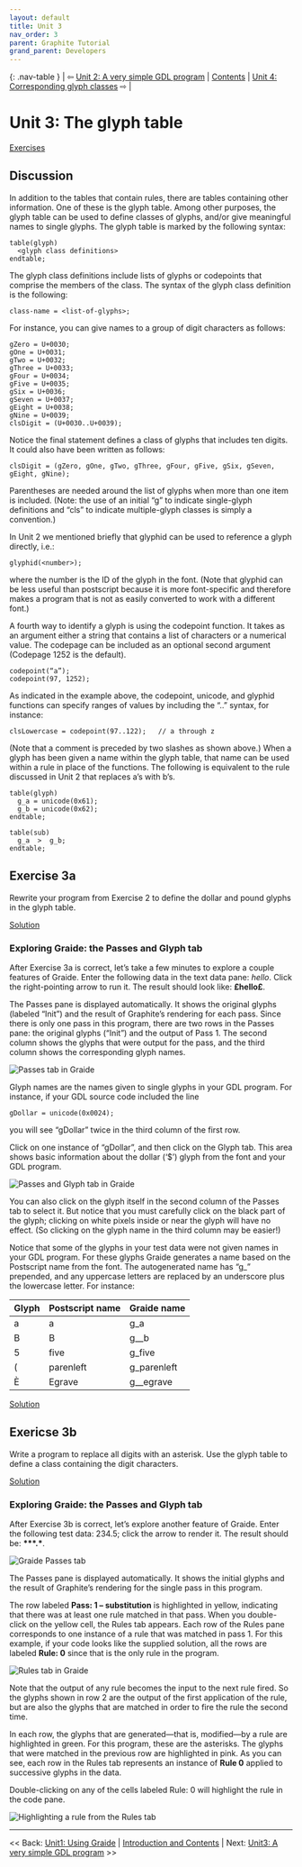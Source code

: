 ```yaml
---
layout: default
title: Unit 3
nav_order: 3
parent: Graphite Tutorial
grand_parent: Developers
---
```


{: .nav-table }
| &#x21E6; [Unit 2: A very simple GDL program](graide_tutorial2) | [Contents](../graide_tutorial#contents) | [Unit 4: Corresponding glyph classes](graide_tutorial4) &#x21E8; |

# Unit 3: The glyph table

[Exercises](graide_tutorial3#exercise-3a)

## Discussion

In addition to the tables that contain rules, there are tables containing other information. One of these is the glyph table. Among other purposes, the glyph table can be used to define classes of glyphs, and/or give meaningful names to single glyphs. The glyph table is marked by the following syntax:

```
table(glyph)
  <glyph class definitions>
endtable;
```

The glyph class definitions include lists of glyphs or codepoints that comprise the members of the class. The syntax of the glyph class definition is the following:

```
class-name = <list-of-glyphs>;
```

For instance, you can give names to a group of digit characters as follows:

```
gZero = U+0030;
gOne = U+0031;
gTwo = U+0032;
gThree = U+0033;
gFour = U+0034;
gFive = U+0035;
gSix = U+0036;
gSeven = U+0037;
gEight = U+0038;
gNine = U+0039;
clsDigit = (U+0030..U+0039);
```

Notice the final statement defines a class of glyphs that includes ten digits. It could also have been written as follows:

```
clsDigit = (gZero, gOne, gTwo, gThree, gFour, gFive, gSix, gSeven, gEight, gNine);
```

Parentheses are needed around the list of glyphs when more than one item is included. (Note: the use of an initial “g” to indicate single-glyph definitions and “cls” to indicate multiple-glyph classes is simply a convention.)

In Unit 2 we mentioned briefly that glyphid can be used to reference a glyph directly, i.e.:

```
glyphid(<number>);
```

where the number is the ID of the glyph in the font. (Note that glyphid can be less useful than postscript because it is more font-specific and therefore makes a program that is not as easily converted to work with a different font.)

A fourth way to identify a glyph is using the codepoint function. It takes as an argument either a string that contains a list of characters or a numerical value. The codepage can be included as an optional second argument (Codepage 1252 is the default).

```
codepoint(“a”);
codepoint(97, 1252);
```

As indicated in the example above, the codepoint, unicode, and glyphid functions can specify ranges of values by including the “..” syntax, for instance:

```
clsLowercase = codepoint(97..122);   // a through z
```

(Note that a comment is preceded by two slashes as shown above.) When a glyph has been given a name within the glyph table, that name can be used within a rule in place of the functions. The following is equivalent to the rule discussed in Unit 2 that replaces a’s with b’s.

```
table(glyph)
  g_a = unicode(0x61);
  g_b = unicode(0x62);
endtable;

table(sub)
  g_a  >  g_b;
endtable;
```

## Exercise 3a

Rewrite your program from Exercise 2 to define the dollar and pound glyphs in the glyph table.

[Solution](graphite_tut_solutions#exercise-3a)

### Exploring Graide: the Passes and Glyph tab

After Exercise 3a is correct, let’s take a few minutes to explore a couple features of Graide. Enter the following data in the text data pane: $hello$. Click the right-pointing arrow to run it. The result should look like: **£hello£**.

The Passes pane is displayed automatically. It shows the original glyphs (labeled “Init”) and the result of Graphite’s rendering for each pass. Since there is only one pass in this program, there are two rows in the Passes pane: the original glyphs (“Init”) and the output of Pass 1. The second column shows the glyphs that were output for the pass, and the third column shows the corresponding glyph names.

![Passes tab in Graide](../assets/images/graide3_1_passesTestsTabs.png)

Glyph names are the names given to single glyphs in your GDL program. For instance, if your GDL source code included the line

```
gDollar = unicode(0x0024);
```

you will see “gDollar” twice in the third column of the first row.

Click on one instance of “gDollar”, and then click on the Glyph tab. This area shows basic information about the dollar (‘$’) glyph from the font and your GDL program.

![Passes and Glyph tab in Graide](../assets/images/graide3_2_passesGlyphTabs.png)

You can also click on the glyph itself in the second column of the Passes tab to select it. But notice that you must carefully click on the black part of the glyph; clicking on white pixels inside or near the glyph will have no effect. (So clicking on the glyph name in the third column may be easier!)

Notice that some of the glyphs in your test data were not given names in your GDL program. For these glyphs Graide generates a name based on the Postscript name from the font. The autogenerated name has “g_” prepended, and any uppercase letters are replaced by an underscore plus the lowercase letter. For instance:

| Glyph | Postscript name | Graide name |
|:------|:----------------|:------------|
| a     | a               | g_a         |
| B     | B               | g__b        |
| 5     | five            | g_five      |
| (     | parenleft       | g_parenleft |
| È     | Egrave          | g__egrave   |

[Solution](graphite_tut_solutions#exercise-3a)

## Exericse 3b

Write a program to replace all digits with an asterisk. Use the glyph table to define a class containing the digit characters.

[Solution](graphite_tut_solutions#exercise-3b)

### Exploring Graide: the Passes and Glyph tab

After Exercise 3b is correct, let’s explore another feature of Graide. Enter the following test data: 234.5; click the arrow to render it. The result should be: **\*\*\*.\***.


![Graide Passes tab](../assets/images/graide3_3_PassesTestsTab2.png)

The Passes pane is displayed automatically. It shows the initial glyphs and the result of Graphite’s rendering for the single pass in this program.

The row labeled **Pass: 1 – substitution** is highlighted in yellow, indicating that there was at least one rule matched in that pass. When you double-click on the yellow cell, the Rules tab appears. Each row of the Rules pane corresponds to one instance of a rule that was matched in pass 1. For this example, if your code looks like the supplied solution, all the rows are labeled **Rule: 0** since that is the only rule in the program.

![Rules tab in Graide](../assets/images/graide3_4_RulesTab.png)

Note that the output of any rule becomes the input to the next rule fired. So the glyphs shown in row 2 are the output of the first application of the rule, but are also the glyphs that are matched in order to fire the rule the second time.

In each row, the glyphs that are generated—that is, modified—by a rule are highlighted in green. For this program, these are the asterisks. The glyphs that were matched in the previous row are highlighted in pink. As you can see, each row in the Rules tab represents an instance of **Rule 0** applied to successive glyphs in the data.

Double-clicking on any of the cells labeled Rule: 0 will highlight the rule in the code pane.

![Highlighting a rule from the Rules tab](../assets/images/graide3_5_RulesHighlightRule.png)

-----

<< Back: [Unit1: Using Graide](graide_tutorial1) | [Introduction and Contents](../graide_tutorial) | Next: [Unit3: A very simple GDL program](graide_tutorial3) >>
